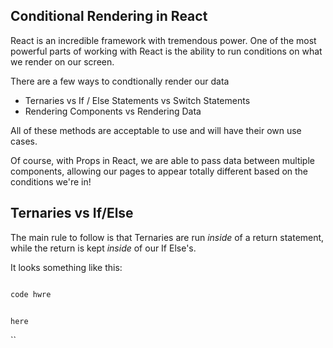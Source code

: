 ## Conditional Rendering in React

React is an incredible framework with tremendous power. One of the most powerful parts of working with React is the ability to run conditions on what we render on our screen.

There are a few ways to condtionally render our data
- Ternaries vs If / Else Statements vs Switch Statements
- Rendering Components vs Rendering Data

All of these methods are acceptable to use and will have their own use cases.

Of course, with Props in React, we are able to pass data between multiple components, allowing our pages to appear totally different based on the conditions we're in!


## Ternaries vs If/Else

The main rule to follow is that Ternaries are run *inside* of a return statement, while the return is kept *inside* of our If Else's. 

It looks something like this:


```jsx

code hwre


```

```jsx

here

```
``
